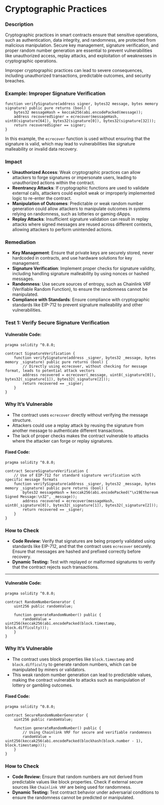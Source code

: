 # Cryptographic Practices

### **Description**

Cryptographic practices in smart contracts ensure that sensitive operations, such as authentication, data integrity, and randomness, are protected from malicious manipulation. Secure key management, signature verification, and proper random number generation are essential to prevent vulnerabilities like unauthorized access, replay attacks, and exploitation of weaknesses in cryptographic operations.

Improper cryptographic practices can lead to severe consequences, including unauthorized transactions, predictable outcomes, and security breaches.

### **Example: Improper Signature Verification**

```solidity
function verifySignature(address signer, bytes32 message, bytes memory signature) public pure returns (bool) {
    bytes32 messageHash = keccak256(abi.encodePacked(message));
    address recoveredSigner = ecrecover(messageHash, uint8(signature[64]), bytes32(signature[0]), bytes32(signature[32]));
    return recoveredSigner == signer;
}
```

In this example, the `ecrecover` function is used without ensuring that the signature is valid, which may lead to vulnerabilities like signature malleability or invalid data recovery.

### **Impact**

- **Unauthorized Access**: Weak cryptographic practices can allow attackers to forge signatures or impersonate users, leading to unauthorized actions within the contract.
- **Reentrancy Attacks**: If cryptographic functions are used to validate external calls, attackers could exploit weak or improperly implemented logic to re-enter the contract.
- **Manipulation of Outcomes**: Predictable or weak random number generation could allow attackers to manipulate outcomes in systems relying on randomness, such as lotteries or gaming dApps.
- **Replay Attacks**: Insufficient signature validation can result in replay attacks where signed messages are reused across different contexts, allowing attackers to perform unintended actions.

### **Remediation**

- **Key Management**: Ensure that private keys are securely stored, never hardcoded in contracts, and use hardware solutions for key management.
- **Signature Verification**: Implement proper checks for signature validity, including handling signature malleability by using nonces or hashed messages.
- **Randomness**: Use secure sources of entropy, such as Chainlink VRF (Verifiable Random Function), to ensure the randomness cannot be manipulated.
- **Compliance with Standards**: Ensure compliance with cryptographic standards like EIP-712 to prevent signature malleability and other vulnerabilities.



### **Test 1: Verify Secure Signature Verification**

#### Vulnerable Code:

```solidity
pragma solidity ^0.8.0;

contract SignatureVerification {
    function verifySignature(address _signer, bytes32 _message, bytes memory _signature) public pure returns (bool) {
        // Directly using ecrecover, without checking for message format, leads to potential attack vectors
        address recovered = ecrecover(_message, uint8(_signature[0]), bytes32(_signature[1]), bytes32(_signature[2]));
        return recovered == _signer;
    }
}
```

### **Why It’s Vulnerable**

- The contract uses `ecrecover` directly without verifying the message structure.
- Attackers could use a replay attack by reusing the signature from another message to authenticate different transactions.
- The lack of proper checks makes the contract vulnerable to attacks where the attacker can forge or replay signatures.

#### Fixed Code:

```solidity
pragma solidity ^0.8.0;

contract SecureSignatureVerification {
    // Use of EIP-712 for standard signature verification with specific message formats
    function verifySignature(address _signer, bytes32 _message, bytes memory _signature) public pure returns (bool) {
        bytes32 messageHash = keccak256(abi.encodePacked("\x19Ethereum Signed Message:\n32", _message));
        address recovered = ecrecover(messageHash, uint8(_signature[0]), bytes32(_signature[1]), bytes32(_signature[2]));
        return recovered == _signer;
    }
}

```

### **How to Check**
- **Code Review:** Verify that signatures are being properly validated using standards like EIP-712, and that the contract uses `ecrecover` securely. Ensure that messages are hashed and prefixed correctly before recovery.
- **Dynamic Testing:** Test with replayed or malformed signatures to verify that the contract rejects such transactions.


---

#### Vulnerable Code:

```solidity
pragma solidity ^0.8.0;

contract RandomNumberGenerator {
    uint256 public randomValue;

    function generateRandomNumber() public {
        randomValue = uint256(keccak256(abi.encodePacked(block.timestamp, block.difficulty)));
    }
}
```


### **Why It’s Vulnerable**

- The contract uses block properties like `block.timestamp` and `block.difficulty` to generate random numbers, which can be manipulated by miners or validators.
- This weak random number generation can lead to predictable values, making the contract vulnerable to attacks such as manipulation of lottery or gambling outcomes.

#### Fixed Code:

```solidity
pragma solidity ^0.8.0;

contract SecureRandomNumberGenerator {
    uint256 public randomValue;

    function generateRandomNumber() public {
        // Using Chainlink VRF for secure and verifiable randomness
        randomValue = uint256(keccak256(abi.encodePacked(blockhash(block.number - 1), block.timestamp)));
    }
}

```

### **How to Check**
- **Code Review:** Ensure that random numbers are not derived from predictable values like block properties. Check if external secure sources like `Chainlink VRF` are being used for randomness.
- **Dynamic Testing:** Test contract behavior under adversarial conditions to ensure the randomness cannot be predicted or manipulated.